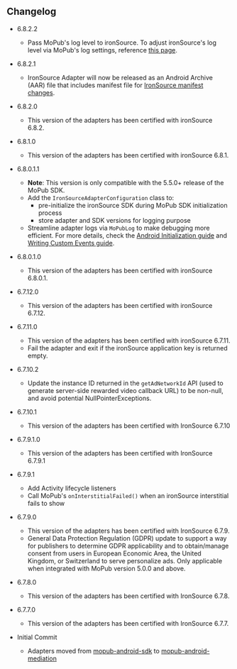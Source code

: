 ## Changelog
 * 6.8.2.2
    * Pass MoPub's log level to ironSource. To adjust ironSource's log level via MoPub's log settings, reference [this page](https://developers.mopub.com/publishers/android/test/#enable-logging).

* 6.8.2.1
    * IronSource Adapter will now be released as an Android Archive (AAR) file that includes manifest file for [IronSource manifest changes](https://developers.ironsrc.com/ironsource-mobile/android/android-sdk/#step-2).

 * 6.8.2.0
    * This version of the adapters has been certified with ironSource 6.8.2.

  * 6.8.1.0
    * This version of the adapters has been certified with ironSource 6.8.1.
    
  * 6.8.0.1.1
    * **Note**: This version is only compatible with the 5.5.0+ release of the MoPub SDK.
    * Add the `IronSourceAdapterConfiguration` class to: 
         * pre-initialize the ironSource SDK during MoPub SDK initialization process
         * store adapter and SDK versions for logging purpose
    * Streamline adapter logs via `MoPubLog` to make debugging more efficient. For more details, check the [Android Initialization guide](https://developers.mopub.com/docs/android/initialization/) and [Writing Custom Events guide](https://developers.mopub.com/docs/android/custom-events/).

  * 6.8.0.1.0
    * This version of the adapters has been certified with ironSource 6.8.0.1.
    
  * 6.7.12.0
    * This version of the adapters has been certified with ironSource 6.7.12.

  * 6.7.11.0
    * This version of the adapters has been certified with ironSource 6.7.11.
    * Fail the adapter and exit if the ironSource application key is returned empty.

  * 6.7.10.2
    * Update the instance ID returned in the `getAdNetworkId` API (used to generate server-side rewarded video callback URL) to be non-null, and avoid potential NullPointerExceptions.


  * 6.7.10.1
    * This version of the adapters has been certified with IronSource 6.7.10

  * 6.7.9.1.0
    * This version of the adapters has been certified with IronSource 6.7.9.1

  * 6.7.9.1
    * Add Activity lifecycle listeners
    * Call MoPub's `onInterstitialFailed()` when an ironSource interstitial fails to show

  * 6.7.9.0
    * This version of the adapters has been certified with IronSource 6.7.9.
    * General Data Protection Regulation (GDPR) update to support a way for publishers to determine GDPR applicability and to obtain/manage consent from users in European Economic Area, the United Kingdom, or Switzerland to serve personalize ads. Only applicable when integrated with MoPub version 5.0.0 and above.

  * 6.7.8.0
    * This version of the adapters has been certified with IronSource 6.7.8.

  * 6.7.7.0
    * This version of the adapters has been certified with IronSource 6.7.7.
	
  * Initial Commit
  	* Adapters moved from [mopub-android-sdk](https://github.com/mopub/mopub-android-sdk) to [mopub-android-mediation](https://github.com/mopub/mopub-android-mediation/)
